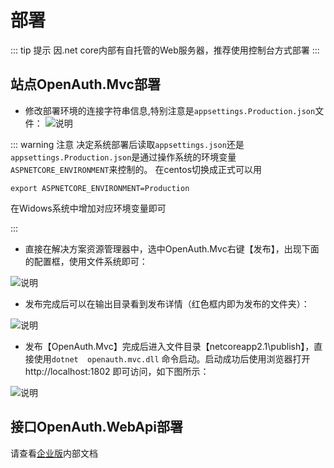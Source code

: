 # 部署

::: tip 提示
因.net core内部有自托管的Web服务器，推荐使用控制台方式部署
:::

## 站点OpenAuth.Mvc部署

* 修改部署环境的连接字符串信息,特别注意是`appsettings.Production.json`文件：
![说明](/configmvc.png "说明")

::: warning 注意
决定系统部署后读取`appsettings.json`还是`appsettings.Production.json`是通过操作系统的环境变量`ASPNETCORE_ENVIRONMENT`来控制的。
在centos切换成正式可以用
```shell
export ASPNETCORE_ENVIRONMENT=Production
```
在Widows系统中增加对应环境变量即可

:::

* 直接在解决方案资源管理器中，选中OpenAuth.Mvc右键【发布】，出现下面的配置框，使用文件系统即可：

![说明](http://pj.openauth.me/zentao/file-read-8.png "说明")

* 发布完成后可以在输出目录看到发布详情（红色框内即为发布的文件夹）：

![说明](http://pj.openauth.me/zentao/file-read-69.png "说明")

* 发布【OpenAuth.Mvc】完成后进入文件目录【netcoreapp2.1\publish】，直接使用`dotnet  openauth.mvc.dll` 命令启动。启动成功后使用浏览器打开http://localhost:1802 即可访问，如下图所示：

![说明](/mvcmain.png "说明")


## 接口OpenAuth.WebApi部署

请查看[企业版](http://openauth.me/question/detail.html?id=a2be2d61-7fcb-4df8-8be2-9f296c22a89c)内部文档


